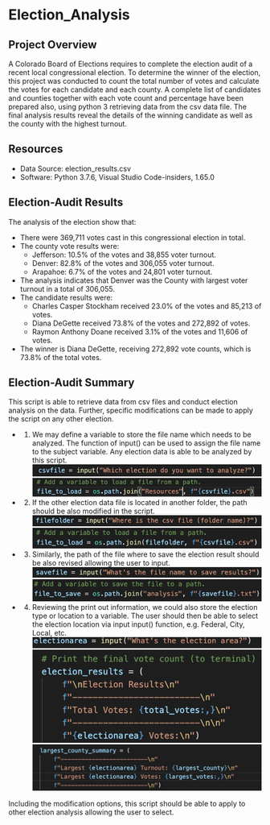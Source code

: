 # Election_Analysis

## Project Overview

A Colorado Board of Elections requires to complete the election audit of a recent local congressional election. To determine the winner of the election, this project was conducted to count the total number of votes and calculate the votes for each candidate and each county. A complete list of candidates and counties together with each vote count and percentage have been prepared also, using python 3 retrieving data from the csv data file. The final analysis results reveal the details of the winning candidate as well as the county with the highest turnout.

## Resources
- Data Source: election_results.csv
- Software: Python 3.7.6, Visual Studio Code-insiders, 1.65.0

## Election-Audit Results
The analysis of the election show that:
- There were 369,711 votes cast in this congressional election in total.
- The county vote results were:
    - Jefferson: 10.5% of the votes and 38,855 voter turnout.
    - Denver: 82.8% of the votes and 306,055 voter turnout.
    - Arapahoe: 6.7% of the votes and 24,801 voter turnout.
- The analysis indicates that Denver was the County with largest voter turnout in a total of 306,055.
- The candidate results were:
    - Charles Casper Stockham received 23.0% of the votes and 85,213 of votes.
    - Diana DeGette received 73.8% of the votes  and 272,892 of votes.
    - Raymon Anthony Doane received 3.1% of the votes and 11,606 of votes.
- The winner is Diana DeGette, receiving 272,892 vote counts, which is 73.8% of the total votes.

## Election-Audit Summary
This script is able to retrieve data from csv files and conduct election analysis on the data. Further, specific modifications can be made to apply the script on any other election. 
- 1. We may define a variable to store the file name which needs to be analyzed. The function of input() can be used to assign the file name to the subject variable. Any election data is able to be analyzed by this script.
    ![inputcsv_1](https://github.com/hankai26/Election_Analysis/blob/main/Resources/inputcsv_1.png)
    ![inputcsv_2](https://github.com/hankai26/Election_Analysis/blob/main/Resources/inputcsv_2.png)

- 2. If the other election data file is located in another folder, the path should be also modified in the script.
    ![csvfolder_1](https://github.com/hankai26/Election_Analysis/blob/main/Resources/csvfolder_1.png)
    ![csvfolder_2](https://github.com/hankai26/Election_Analysis/blob/main/Resources/csvfolder_2.png)

- 3. Similarly, the path of the file where to save the election result should be also revised allowing the user to input.
    ![savefile_1](https://github.com/hankai26/Election_Analysis/blob/main/Resources/savefile_1.png)
    ![savefile_2](https://github.com/hankai26/Election_Analysis/blob/main/Resources/savefile_2.png)

- 4. Reviewing the print out information, we could also store the election type or location to a variable. The user should then be able to select the election location via input input() function, e.g. Federal, City, Local, etc.
    ![area_1](https://github.com/hankai26/Election_Analysis/blob/main/Resources/area_1.png)
    ![area_2](https://github.com/hankai26/Election_Analysis/blob/main/Resources/area_2.png)
    ![area_3](https://github.com/hankai26/Election_Analysis/blob/main/Resources/area_3.png)

Including the modification options, this script should be able to apply to other election analysis allowing the user to select.